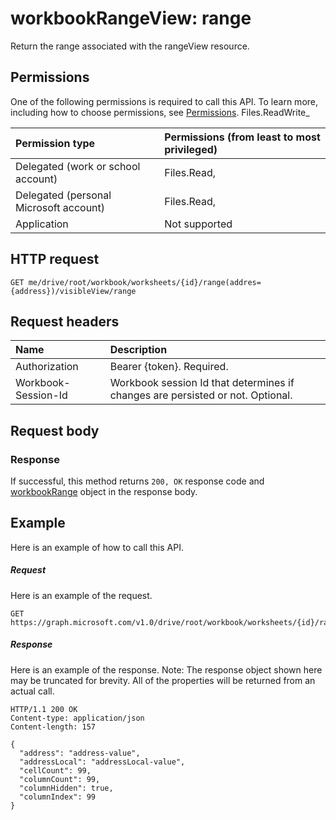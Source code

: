 # workbookRangeView: range
Return the range associated with the rangeView resource.

## Permissions
One of the following permissions is required to call this API. To learn more, including how to choose permissions, see [Permissions](../../../concepts/permissions_reference.md).
Files.ReadWrite_


|Permission type      | Permissions (from least to most privileged)              | 
|:--------------------|:---------------------------------------------------------| 
|Delegated (work or school account) | Files.Read,     | 
|Delegated (personal Microsoft account) | Files.Read,     | 
|Application | Not supported | 

## HTTP request
<!-- { "blockType": "ignored" } -->
```http
GET me/drive/root/workbook/worksheets/{id}/range(addres={address})/visibleView/range

```
## Request headers
| Name       | Description|
|:---------------|:----------|
| Authorization  | Bearer {token}. Required. |
| Workbook-Session-Id  | Workbook session Id that determines if changes are persisted or not. Optional.|

## Request body

### Response
If successful, this method returns `200, OK` response code and [workbookRange](../resources/range.md) object in the response body.

## Example
Here is an example of how to call this API.
##### Request
Here is an example of the request.
<!-- {
  "blockType": "request",
  "name": "workbookrangeview_range"
}-->
```http
GET https://graph.microsoft.com/v1.0/drive/root/workbook/worksheets/{id}/range(addres='A1:Z10')/visibleView/range
```

##### Response
Here is an example of the response. Note: The response object shown here may be truncated for brevity. All of the properties will be returned from an actual call.
<!-- {
  "blockType": "response",
  "truncated": true,
  "@odata.type": "microsoft.graph.range"
} -->
```http
HTTP/1.1 200 OK
Content-type: application/json
Content-length: 157

{
  "address": "address-value",
  "addressLocal": "addressLocal-value",
  "cellCount": 99,
  "columnCount": 99,
  "columnHidden": true,
  "columnIndex": 99
}
```
